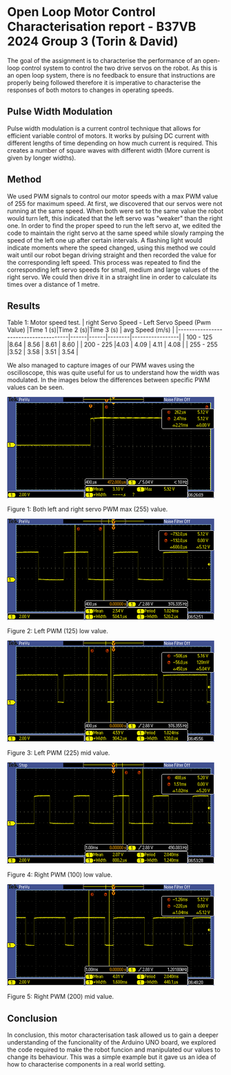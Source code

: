 # Open Loop Motor Control Characterisation report - B37VB 2024 Group 3 (Torin & David) 
The goal of the assignment is to characterise the performance of an open-loop control system to control the two drive servos on the robot. 
As this is an open loop system, there is no feedback to ensure that instructions are properly being followed therefore it is imperative to
characterise the responses of both motors to changes in operating speeds.

## Pulse Width Modulation
Pulse width modulation is a current control technique that allows for efficient variable control of motors. It works by pulsing DC current
with different lengths of time depending on how much current is required. This creates a number of square waves with different width (More 
current is given by longer widths).

## Method
We used PWM signals to control our motor speeds with a max PWM value of 255 for maximum speed. 
At first, we discovered that our servos were not running at the same speed. When both were set to the same value the robot would turn left,
this indicated that the left servo was "weaker" than the right one. In order to find the proper speed to run the left servo at, we edited 
the code to maintain the right servo at the same speed while slowly ramping the speed of the left one up after certain intervals. A 
flashing light would indicate moments where the speed changed, using this method we could wait until our robot began driving straight
and then recorded the value for the corresponding left speed. This process was repeated to find the corresponding left servo speeds for 
small, medium and large values of the right servo. We could then drive it in a straight line in order to calculate its times over a distance 
of 1 metre.

## Results
Table 1: Motor speed test.
| right Servo Speed - Left Servo Speed (Pwm Value) |Time 1 (s)|Time 2 (s)|Time 3 (s) | avg Speed (m/s) |
|--------------------------------------|------|------|--------|-----------------|
|               100 - 125              |8.64  | 8.56 | 8.61   |      8.60       |
|               200 - 225              |4.03  | 4.09 | 4.11   |      4.08       |
|               255 - 255              |3.52  | 3.58 | 3.51   |      3.54       |

We also managed to capture images of our PWM waves using the oscilloscope, this was quite useful for us to understand how the width was modulated.
In the images below the differences between specific PWM values can be seen.

![Both Max](Both-Max.PNG)

Figure 1: Both left and right servo PWM max (255) value. 

![Left Low](Left-Low.PNG)

Figure 2: Left PWM (125) low value.

![Left Mid](Left-Mid.PNG)

Figure 3: Left PWM (225) mid value.

![Rigth Low](Right-Low.PNG)

Figure 4: Right PWM (100) low value.

![Right Mid](Right-Mid.PNG)

Figure 5: Right PWM (200) mid value.

## Conclusion
In conclusion, this motor characterisation task allowed us to gain a deeper understanding of the funcionality of the Arduino UNO board, we 
explored the code required to make the robot funcion and manipulated our values to change its behaviour. This was a simple example but it 
gave us an idea of how to characterise components in a real world setting. 

